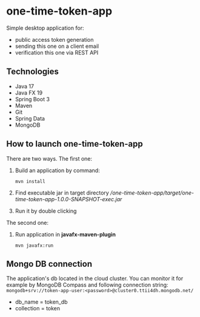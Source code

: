 # one-time-token-app

Simple desktop application for: 
  * public access token generation
  * sending this one on a client email
  * verification this one via REST API
 
## Technologies
* Java 17
* Java FX 19
* Spring Boot 3
* Maven
* Git
* Spring Data 
* MongoDB 

## How to launch one-time-token-app

There are two ways. The first one:  
1. Build an application by command:

    `mvn install` 

2. Find executable jar in target directory
_/one-time-token-app/target/one-time-token-app-1.0.0-SNAPSHOT-exec.jar_
3. Run it by double clicking 

The second one: 
1. Run application in **javafx-maven-plugin** 

    `mvn javafx:run`
## Mongo DB connection
The application's db located in the cloud cluster. You can monitor it for example by MongoDB Compass and following connection string:
`mongodb+srv://token-app-user:<password>@cluster0.ttii4dh.mongodb.net/`

* db_name = token_db
* collection = token
